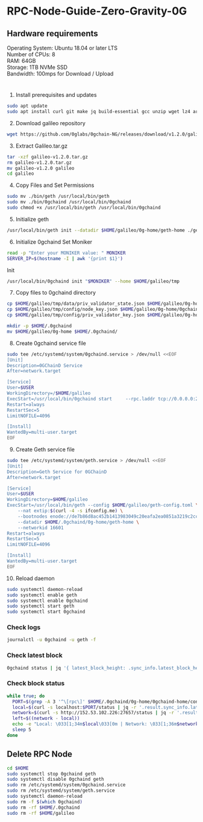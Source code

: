 # RPC-Node-Guide-Zero-Gravity-0G
## Hardware requirements

Operating System:  Ubuntu 18.04 or later LTS  
Number of CPUs:    8  
RAM:	             64GB  
Storage:           1TB NVMe SSD  
Bandwidth:         100mps for Download / Upload

#
1. Install prerequisites and updates
```bash
sudo apt update
sudo apt install curl git make jq build-essential gcc unzip wget lz4 aria2 -y
```

2. Download galileo repository
```bash
wget https://github.com/0glabs/0gchain-NG/releases/download/v1.2.0/galileo-v1.2.0.tar.gz
```

3. Extract Galileo.tar.gz
```bash
tar -xzf galileo-v1.2.0.tar.gz
rm galileo-v1.2.0.tar.gz
mv galileo-v1.2.0 galileo
cd galileo
```
4. Copy Files and Set Permissions
```bash
sudo mv ./bin/geth /usr/local/bin/geth
sudo mv ./bin/0gchaind /usr/local/bin/0gchaind
sudo chmod +x /usr/local/bin/geth /usr/local/bin/0gchaind
```
5. Initialize geth
```bash
/usr/local/bin/geth init --datadir $HOME/galileo/0g-home/geth-home ./genesis.json
```
6. Initialize 0gchaind
Set Moniker
```bash
read -p "Enter your MONIKER value: " MONIKER
SERVER_IP=$(hostname -I | awk '{print $1}')
```
Init
```bash
/usr/local/bin/0gchaind init "$MONIKER" --home $HOME/galileo/tmp
```
7. Copy files to 0gchaind directory
```bash
cp $HOME/galileo/tmp/data/priv_validator_state.json $HOME/galileo/0g-home/0gchaind-home/data/
cp $HOME/galileo/tmp/config/node_key.json $HOME/galileo/0g-home/0gchaind-home/config/
cp $HOME/galileo/tmp/config/priv_validator_key.json $HOME/galileo/0g-home/0gchaind-home/config/
```
```bash
mkdir -p $HOME/.0gchaind
mv $HOME/galileo/0g-home $HOME/.0gchaind/
```
8. Create 0gchaind service file
```bash
sudo tee /etc/systemd/system/0gchaind.service > /dev/null <<EOF
[Unit]
Description=0GChainD Service
After=network.target

[Service]
User=$USER
WorkingDirectory=/$HOME/galileo
ExecStart=/usr/local/bin/0gchaind start     --rpc.laddr tcp://0.0.0.0:26657     --chaincfg.chain-spec devnet     --chaincfg.kzg.trusted-setup-path=/root/galileo/kzg-trusted-setup.json     --chaincfg.engine.jwt-secret-path=/root/galileo/jwt-secret.hex     --chaincfg.kzg.implementation=crate-crypto/go-kzg-4844     --chaincfg.block-store-service.enabled     --chaincfg.node-api.enabled     --chaincfg.node-api.logging     --chaincfg.node-api.address 0.0.0.0:3500     --pruning=nothing     --home=/root/.0gchaind/0g-home/0gchaind-home     --p2p.seeds=85a9b9a1b7fa0969704db2bc37f7c100855a75d9@8.218.88.60:26656     --p2p.external_address=54.38.177.118:26656
Restart=always
RestartSec=5
LimitNOFILE=4096

[Install]
WantedBy=multi-user.target
EOF
```
9. Create Geth service file
```bash
sudo tee /etc/systemd/system/geth.service > /dev/null <<EOF
[Unit]
Description=Geth Service for 0GChainD
After=network.target

[Service]
User=$USER
WorkingDirectory=$HOME/galileo
ExecStart=/usr/local/bin/geth --config $HOME/galileo/geth-config.toml \
    --nat extip:$(curl -4 -s ifconfig.me) \
    --bootnodes enode://de7b86d8ac452b1413983049c20eafa2ea0851a3219c2cc12649b971c1677bd83fe24c5331e078471e52a94d95e8cde84cb9d866574fec957124e57ac6056699@8.218.88.60:30303 \
    --datadir $HOME/.0gchaind/0g-home/geth-home \
    --networkid 16601
Restart=always
RestartSec=5
LimitNOFILE=4096

[Install]
WantedBy=multi-user.target
EOF
```
10. Reload daemon
```bash
sudo systemctl daemon-reload
sudo systemctl enable geth
sudo systemctl enable 0gchaind
sudo systemctl start geth
sudo systemctl start 0gchaind
```
### Check logs
```bash
journalctl -u 0gchaind -u geth -f
```
### Check latest block
```bash
0gchaind status | jq '{ latest_block_height: .sync_info.latest_block_height, catching_up: .sync_info.catching_up }'
```
### Check block status
```bash
while true; do
  PORT=$(grep -A 3 '^\[rpc\]' $HOME/.0gchaind/0g-home/0gchaind-home/config/config.toml | grep -oP 'laddr = "tcp://[0-9.:]+:\K\d+')
  local=$(curl -s localhost:$PORT/status | jq -r '.result.sync_info.latest_block_height//0')
  network=$(curl -s http://152.53.102.226:27657/status | jq -r '.result.sync_info.latest_block_height//0')
  left=$((network - local))
  echo -e "Local: \033[1;34m$local\033[0m | Network: \033[1;36m$network\033[0m | Left: \033[1;31m$left\033[0m"
  sleep 5
done
```

## Delete RPC Node
```bash
cd $HOME
sudo systemctl stop 0gchaind geth
sudo systemctl disable 0gchaind geth
sudo rm /etc/systemd/system/0gchaind.service
sudo rm /etc/systemd/system/geth.service
sudo systemctl daemon-reload
sudo rm -f $(which 0gchaind)
sudo rm -rf $HOME/.0gchaind
sudo rm -rf $HOME/galileo
```









